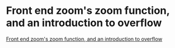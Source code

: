 # Front end zoom's zoom function, and an introduction to overflow
[Front end zoom's zoom function, and an introduction to overflow](https://aiwithcloud.com/2022/09/19/front_end_zooms_zoom_function_and_an_introduction_to_overflow/)